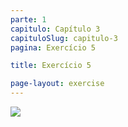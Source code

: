 ```yaml
---
parte: 1
capitulo: Capítulo 3
capituloSlug: capitulo-3
pagina: Exercício 5

title: Exercício 5

page-layout: exercise
---
```


<img src="{{site.baseurl}}/assets/graphics/content/3_4_5_1.png"/>

